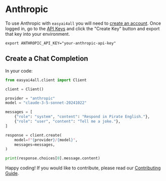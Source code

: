# Anthropic

To use Anthropic with `easyai4all` you will need to [create an account](https://console.anthropic.com/login). Once logged in, go to the [API Keys](https://console.anthropic.com/settings/keys)
and click the "Create Key" button and export that key into your environment.


```shell
export ANTHROPIC_API_KEY="your-anthropic-api-key"
```

## Create a Chat Completion

In your code:
```python
from easyai4all.client import Client

client = Client()

provider = "anthropic"
model = "claude-3-5-sonnet-20241022"

messages = [
    {"role": "system", "content": "Respond in Pirate English."},
    {"role": "user", "content": "Tell me a joke."},
]

response = client.create(
    model=f"{provider}/{model}",
    messages=messages,
)

print(response.choices[0].message.content)
```

Happy coding! If you would like to contribute, please read our [Contributing Guide](CONTRIBUTING.md).